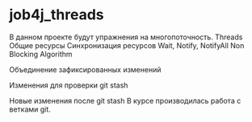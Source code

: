 # job4j_threads

В данном проекте будут упражнения на многопоточность.
Threads
Общие ресурсы
Синхронизация ресурсов
Wait, Notify, NotifyAll
Non Blocking Algorithm

Объединение зафиксированных изменений

Изменения для проверки git stash

Новые изменения после git stash
В курсе производилась работа с ветками git.